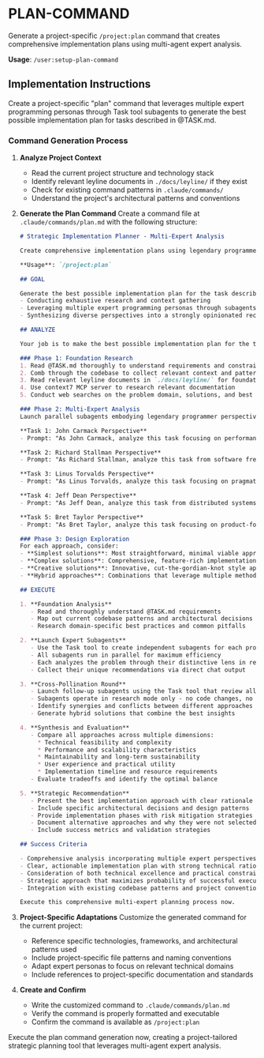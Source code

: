 # PLAN-COMMAND

Generate a project-specific `/project:plan` command that creates comprehensive implementation plans using multi-agent expert analysis.

**Usage**: `/user:setup-plan-command`

## Implementation Instructions

Create a project-specific "plan" command that leverages multiple expert programming personas through Task tool subagents to generate the best possible implementation plan for tasks described in @TASK.md.

### Command Generation Process

1. **Analyze Project Context**
   - Read the current project structure and technology stack
   - Identify relevant leyline documents in `./docs/leyline/` if they exist
   - Check for existing command patterns in `.claude/commands/`
   - Understand the project's architectural patterns and conventions

2. **Generate the Plan Command**
   Create a command file at `.claude/commands/plan.md` with the following structure:

   ```markdown
   # Strategic Implementation Planner - Multi-Expert Analysis

   Create comprehensive implementation plans using legendary programmer perspectives and thorough research.

   **Usage**: `/project:plan`

   ## GOAL

   Generate the best possible implementation plan for the task described in @TASK.md by:
   - Conducting exhaustive research and context gathering
   - Leveraging multiple expert programming personas through subagents. Make sure each one only conducts research and investigations and brainstorms, and outputs all responses directly to chat -- they should not make code changes and they should not use plan mode
   - Synthesizing diverse perspectives into a strongly opinionated recommendation

   ## ANALYZE

   Your job is to make the best possible implementation plan for the task described in @TASK.md.

   ### Phase 1: Foundation Research
   1. Read @TASK.md thoroughly to understand requirements and constraints
   2. Comb through the codebase to collect relevant context and patterns
   3. Read relevant leyline documents in `./docs/leyline/` for foundational principles
   4. Use context7 MCP server to research relevant documentation
   5. Conduct web searches on the problem domain, solutions, and best practices

   ### Phase 2: Multi-Expert Analysis
   Launch parallel subagents embodying legendary programmer perspectives using the Task tool. Each subagent must run independently and in parallel for maximum efficiency. CRITICAL: All subagents operate in research/investigation mode only - they should NOT modify code, use plan mode, or create files. They must thoroughly review, investigate, audit, and analyze, outputting all findings directly to chat.

   **Task 1: John Carmack Perspective**
   - Prompt: "As John Carmack, analyze this task focusing on performance optimization, elegant algorithms, and first principles thinking. What would be the most algorithmically sound and performance-optimized approach? Consider memory management, computational complexity, and elegant mathematical solutions. IMPORTANT: You are in research mode only - do not modify any code, do not use plan mode, and output all your analysis directly to chat."

   **Task 2: Richard Stallman Perspective**
   - Prompt: "As Richard Stallman, analyze this task from software freedom, ethical considerations, and long-term maintainability perspectives. How would you ensure user freedom, avoid vendor lock-in, and create truly maintainable solutions that serve users rather than corporations? IMPORTANT: You are in research mode only - do not modify any code, do not use plan mode, and output all your analysis directly to chat."

   **Task 3: Linus Torvalds Perspective**
   - Prompt: "As Linus Torvalds, analyze this task focusing on pragmatic engineering, scalability, and robust system design. What would be the most practical, no-nonsense approach that scales well and handles edge cases gracefully? IMPORTANT: You are in research mode only - do not modify any code, do not use plan mode, and output all your analysis directly to chat."

   **Task 4: Jeff Dean Perspective**
   - Prompt: "As Jeff Dean, analyze this task from distributed systems, massive scale, and reliability engineering perspectives. How would you design this to handle enormous scale, ensure reliability, and optimize for distributed computing environments? IMPORTANT: You are in research mode only - do not modify any code, do not use plan mode, and output all your analysis directly to chat."

   **Task 5: Bret Taylor Perspective**
   - Prompt: "As Bret Taylor, analyze this task focusing on product-focused engineering and user experience. What approach would best serve actual user needs while being practically implementable and maintainable by a team? IMPORTANT: You are in research mode only - do not modify any code, do not use plan mode, and output all your analysis directly to chat."

   ### Phase 3: Design Exploration
   For each approach, consider:
   - **Simplest solutions**: Most straightforward, minimal viable approaches
   - **Complex solutions**: Comprehensive, feature-rich implementations
   - **Creative solutions**: Innovative, cut-the-gordian-knot style approaches
   - **Hybrid approaches**: Combinations that leverage multiple methodologies

   ## EXECUTE

   1. **Foundation Analysis**
      - Read and thoroughly understand @TASK.md requirements
      - Map out current codebase patterns and architectural decisions
      - Research domain-specific best practices and common pitfalls

   2. **Launch Expert Subagents**
      - Use the Task tool to create independent subagents for each programming legend
      - All subagents run in parallel for maximum efficiency
      - Each analyzes the problem through their distinctive lens in research mode only
      - Collect their unique recommendations via direct chat output

   3. **Cross-Pollination Round**
      - Launch follow-up subagents using the Task tool that review all expert perspectives
      - Subagents operate in research mode only - no code changes, no plan mode, output to chat
      - Identify synergies and conflicts between different approaches
      - Generate hybrid solutions that combine the best insights

   4. **Synthesis and Evaluation**
      - Compare all approaches across multiple dimensions:
        * Technical feasibility and complexity
        * Performance and scalability characteristics
        * Maintainability and long-term sustainability
        * User experience and practical utility
        * Implementation timeline and resource requirements
      - Evaluate tradeoffs and identify the optimal balance

   5. **Strategic Recommendation**
      - Present the best implementation approach with clear rationale
      - Include specific architectural decisions and design patterns
      - Provide implementation phases with risk mitigation strategies
      - Document alternative approaches and why they were not selected
      - Include success metrics and validation strategies

   ## Success Criteria

   - Comprehensive analysis incorporating multiple expert perspectives
   - Clear, actionable implementation plan with strong technical rationale
   - Consideration of both technical excellence and practical constraints
   - Strategic approach that maximizes probability of successful execution
   - Integration with existing codebase patterns and project conventions

   Execute this comprehensive multi-expert planning process now.
   ```

3. **Project-Specific Adaptations**
   Customize the generated command for the current project:
   - Reference specific technologies, frameworks, and architectural patterns used
   - Include project-specific file patterns and naming conventions
   - Adapt expert personas to focus on relevant technical domains
   - Include references to project-specific documentation and standards

4. **Create and Confirm**
   - Write the customized command to `.claude/commands/plan.md`
   - Verify the command is properly formatted and executable
   - Confirm the command is available as `/project:plan`

Execute the plan command generation now, creating a project-tailored strategic planning tool that leverages multi-agent expert analysis.

